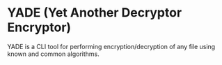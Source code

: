 # YADE (Yet Another Decryptor Encryptor)

YADE is a CLI tool for performing encryption/decryption of any file using known and common algorithms.
